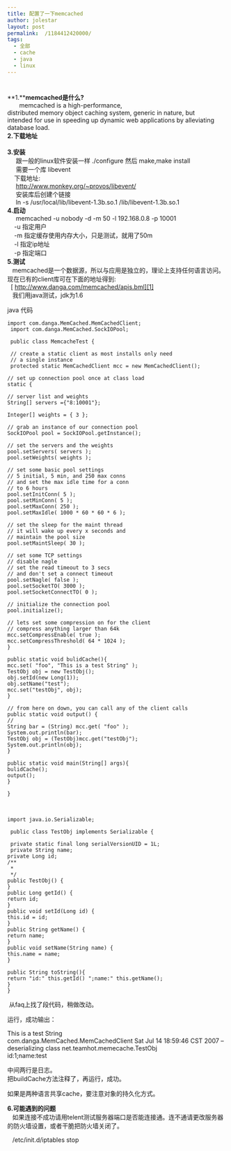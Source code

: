 ```yaml
---
title: 配置了一下memcached
author: jolestar
layout: post
permalink:  /1184412420000/
tags:
  - 全部
  - cache
  - java
  - linux
---
```

# 

**1.****memcached是什么?**  
       memcached is a high-performance,  
distributed memory object caching system, generic in nature, but  
intended for use in speeding up dynamic web applications by alleviating  
database load.  
**2.下载地址**  
        
**3.安装**  
     跟一般的linux软件安装一样 ./configure 然后 make,make install  
     需要一个库 libevent  
    下载地址:  
     http://www.monkey.org/~provos/libevent/  
     安装库后创建个链接   
     ln -s /usr/local/lib/libevent-1.3b.so.1 /lib/libevent-1.3b.so.1  
**4.启动**  
     memcached -u nobody -d -m 50 -l 192.168.0.8 -p 10001  
    -u 指定用户  
    -m 指定缓存使用内存大小，只是测试，就用了50m  
    -l 指定ip地址  
    -p 指定端口  
**5.测试**  
   memcached是一个数据源，所以与应用是独立的，理论上支持任何语言访问。现在已有的client库可在下面的地址得到:  
  [ http://www.danga.com/memcached/apis.bml][1]  
   我们用java测试，jdk为1.6

 [1]: http://www.danga.com/memcached/apis.bml

java 代码

    import com.danga.MemCached.MemCachedClient;
     import com.danga.MemCached.SockIOPool;
    
     public class MemcacheTest {
    
     // create a static client as most installs only need
     // a single instance
     protected static MemCachedClient mcc = new MemCachedClient();
    
    // set up connection pool once at class load
    static {
    
    // server list and weights
    String[] servers ={"8:10001"};
    
    Integer[] weights = { 3 };
    
    // grab an instance of our connection pool
    SockIOPool pool = SockIOPool.getInstance();
    
    // set the servers and the weights
    pool.setServers( servers );
    pool.setWeights( weights );
    
    // set some basic pool settings
    // 5 initial, 5 min, and 250 max conns
    // and set the max idle time for a conn
    // to 6 hours
    pool.setInitConn( 5 );
    pool.setMinConn( 5 );
    pool.setMaxConn( 250 );
    pool.setMaxIdle( 1000 * 60 * 60 * 6 );
    
    // set the sleep for the maint thread
    // it will wake up every x seconds and
    // maintain the pool size
    pool.setMaintSleep( 30 );
    
    // set some TCP settings
    // disable nagle
    // set the read timeout to 3 secs
    // and don't set a connect timeout
    pool.setNagle( false );
    pool.setSocketTO( 3000 );
    pool.setSocketConnectTO( 0 );
    
    // initialize the connection pool
    pool.initialize();
    
    // lets set some compression on for the client
    // compress anything larger than 64k
    mcc.setCompressEnable( true );
    mcc.setCompressThreshold( 64 * 1024 );
    }
    
    public static void bulidCache(){
    mcc.set( "foo", "This is a test String" );
    TestObj obj = new TestObj();
    obj.setId(new Long(1));
    obj.setName("test");
    mcc.set("testObj", obj);
    }
    
    // from here on down, you can call any of the client calls
    public static void output() {
    //
    String bar = (String) mcc.get( "foo" );
    System.out.println(bar);
    TestObj obj = (TestObj)mcc.get("testObj");
    System.out.println(obj);
    }
    
    public static void main(String[] args){
    bulidCache();
    output();
    }
    
    }
    

 

    import java.io.Serializable;
    
     public class TestObj implements Serializable {
    
     private static final long serialVersionUID = 1L;
     private String name;
    private Long id;
    /**
     *
     */
    public TestObj() {
    }
    public Long getId() {
    return id;
    }
    public void setId(Long id) {
    this.id = id;
    }
    public String getName() {
    return name;
    }
    public void setName(String name) {
    this.name = name;
    }
    
    public String toString(){
    return "id:" this.getId() ";name:" this.getName();
    }
    }
    

 从faq上找了段代码，稍做改动。

运行，成功输出：

This is a test String  
com.danga.MemCached.MemCachedClient Sat Jul 14 18:59:46 CST 2007 – deserializing class net.teamhot.memecache.TestObj  
id:1;name:test

中间两行是日志。  
把buildCache方法注释了，再运行，成功。

如果是两种语言共享cache，要注意对象的持久化方式。

**6.可能遇到的问题**  
   如果连接不成功请用telent测试服务器端口是否能连接通。连不通请更改服务器的防火墙设置，或者干脆把防火墙关闭了。

   /etc/init.d/iptables stop
